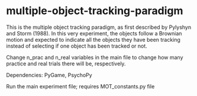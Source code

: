 # multiple-object-tracking-paradigm

This is the multiple object tracking paradigm, as first described by Pylyshyn and Storm (1988). In this very experiment, the objects follow a Brownian motion and expected to indicate all the objects they have been tracking instead of selecting if one object has been tracked or not.

Change n_prac and n_real variables in the main file to change how many practice and real trials there will be, respectively.

Dependencies: PyGame, PsychoPy

Run the main experiment file; requires MOT_constants.py file
